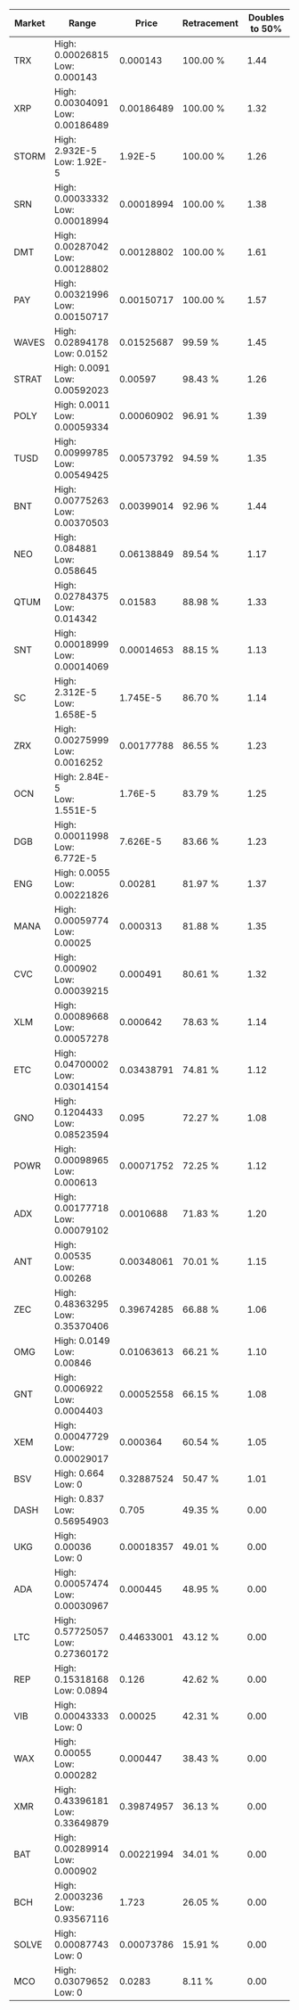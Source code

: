 | Market | Range | Price| Retracement | Doubles to 50% |
| --- | --- | --- | --- | --- |
| TRX | High: 0.00026815<br />Low: 0.000143 | 0.000143 | 100.00 % | 1.44 |
| XRP | High: 0.00304091<br />Low: 0.00186489 | 0.00186489 | 100.00 % | 1.32 |
| STORM | High: 2.932E-5<br />Low: 1.92E-5 | 1.92E-5 | 100.00 % | 1.26 |
| SRN | High: 0.00033332<br />Low: 0.00018994 | 0.00018994 | 100.00 % | 1.38 |
| DMT | High: 0.00287042<br />Low: 0.00128802 | 0.00128802 | 100.00 % | 1.61 |
| PAY | High: 0.00321996<br />Low: 0.00150717 | 0.00150717 | 100.00 % | 1.57 |
| WAVES | High: 0.02894178<br />Low: 0.0152 | 0.01525687 | 99.59 % | 1.45 |
| STRAT | High: 0.0091<br />Low: 0.00592023 | 0.00597 | 98.43 % | 1.26 |
| POLY | High: 0.0011<br />Low: 0.00059334 | 0.00060902 | 96.91 % | 1.39 |
| TUSD | High: 0.00999785<br />Low: 0.00549425 | 0.00573792 | 94.59 % | 1.35 |
| BNT | High: 0.00775263<br />Low: 0.00370503 | 0.00399014 | 92.96 % | 1.44 |
| NEO | High: 0.084881<br />Low: 0.058645 | 0.06138849 | 89.54 % | 1.17 |
| QTUM | High: 0.02784375<br />Low: 0.014342 | 0.01583 | 88.98 % | 1.33 |
| SNT | High: 0.00018999<br />Low: 0.00014069 | 0.00014653 | 88.15 % | 1.13 |
| SC | High: 2.312E-5<br />Low: 1.658E-5 | 1.745E-5 | 86.70 % | 1.14 |
| ZRX | High: 0.00275999<br />Low: 0.0016252 | 0.00177788 | 86.55 % | 1.23 |
| OCN | High: 2.84E-5<br />Low: 1.551E-5 | 1.76E-5 | 83.79 % | 1.25 |
| DGB | High: 0.00011998<br />Low: 6.772E-5 | 7.626E-5 | 83.66 % | 1.23 |
| ENG | High: 0.0055<br />Low: 0.00221826 | 0.00281 | 81.97 % | 1.37 |
| MANA | High: 0.00059774<br />Low: 0.00025 | 0.000313 | 81.88 % | 1.35 |
| CVC | High: 0.000902<br />Low: 0.00039215 | 0.000491 | 80.61 % | 1.32 |
| XLM | High: 0.00089668<br />Low: 0.00057278 | 0.000642 | 78.63 % | 1.14 |
| ETC | High: 0.04700002<br />Low: 0.03014154 | 0.03438791 | 74.81 % | 1.12 |
| GNO | High: 0.1204433<br />Low: 0.08523594 | 0.095 | 72.27 % | 1.08 |
| POWR | High: 0.00098965<br />Low: 0.000613 | 0.00071752 | 72.25 % | 1.12 |
| ADX | High: 0.00177718<br />Low: 0.00079102 | 0.0010688 | 71.83 % | 1.20 |
| ANT | High: 0.00535<br />Low: 0.00268 | 0.00348061 | 70.01 % | 1.15 |
| ZEC | High: 0.48363295<br />Low: 0.35370406 | 0.39674285 | 66.88 % | 1.06 |
| OMG | High: 0.0149<br />Low: 0.00846 | 0.01063613 | 66.21 % | 1.10 |
| GNT | High: 0.0006922<br />Low: 0.0004403 | 0.00052558 | 66.15 % | 1.08 |
| XEM | High: 0.00047729<br />Low: 0.00029017 | 0.000364 | 60.54 % | 1.05 |
| BSV | High: 0.664<br />Low: 0 | 0.32887524 | 50.47 % | 1.01 |
| DASH | High: 0.837<br />Low: 0.56954903 | 0.705 | 49.35 % | 0.00 |
| UKG | High: 0.00036<br />Low: 0 | 0.00018357 | 49.01 % | 0.00 |
| ADA | High: 0.00057474<br />Low: 0.00030967 | 0.000445 | 48.95 % | 0.00 |
| LTC | High: 0.57725057<br />Low: 0.27360172 | 0.44633001 | 43.12 % | 0.00 |
| REP | High: 0.15318168<br />Low: 0.0894 | 0.126 | 42.62 % | 0.00 |
| VIB | High: 0.00043333<br />Low: 0 | 0.00025 | 42.31 % | 0.00 |
| WAX | High: 0.00055<br />Low: 0.000282 | 0.000447 | 38.43 % | 0.00 |
| XMR | High: 0.43396181<br />Low: 0.33649879 | 0.39874957 | 36.13 % | 0.00 |
| BAT | High: 0.00289914<br />Low: 0.000902 | 0.00221994 | 34.01 % | 0.00 |
| BCH | High: 2.0003236<br />Low: 0.93567116 | 1.723 | 26.05 % | 0.00 |
| SOLVE | High: 0.00087743<br />Low: 0 | 0.00073786 | 15.91 % | 0.00 |
| MCO | High: 0.03079652<br />Low: 0 | 0.0283 | 8.11 % | 0.00 |
